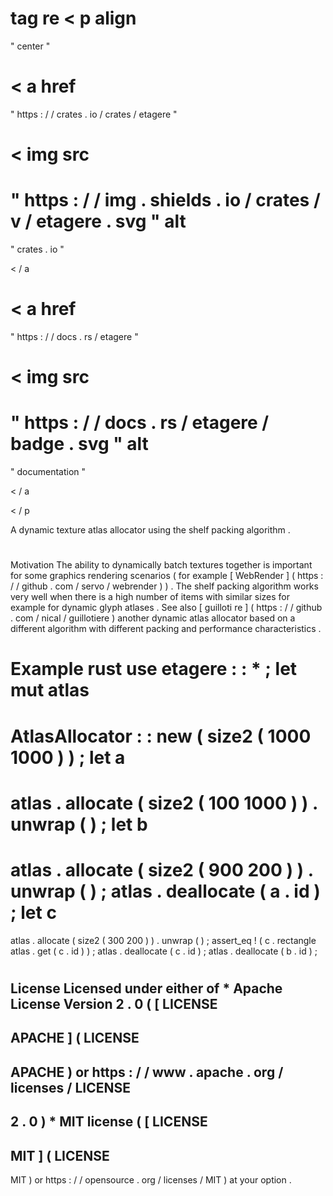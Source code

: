 #
tag
re
<
p
align
=
"
center
"
>
<
a
href
=
"
https
:
/
/
crates
.
io
/
crates
/
etagere
"
>
<
img
src
=
"
https
:
/
/
img
.
shields
.
io
/
crates
/
v
/
etagere
.
svg
"
alt
=
"
crates
.
io
"
>
<
/
a
>
<
a
href
=
"
https
:
/
/
docs
.
rs
/
etagere
"
>
<
img
src
=
"
https
:
/
/
docs
.
rs
/
etagere
/
badge
.
svg
"
alt
=
"
documentation
"
>
<
/
a
>
<
/
p
>
A
dynamic
texture
atlas
allocator
using
the
shelf
packing
algorithm
.
#
#
Motivation
The
ability
to
dynamically
batch
textures
together
is
important
for
some
graphics
rendering
scenarios
(
for
example
[
WebRender
]
(
https
:
/
/
github
.
com
/
servo
/
webrender
)
)
.
The
shelf
packing
algorithm
works
very
well
when
there
is
a
high
number
of
items
with
similar
sizes
for
example
for
dynamic
glyph
atlases
.
See
also
[
guilloti
re
]
(
https
:
/
/
github
.
com
/
nical
/
guillotiere
)
another
dynamic
atlas
allocator
based
on
a
different
algorithm
with
different
packing
and
performance
characteristics
.
#
#
Example
rust
use
etagere
:
:
*
;
let
mut
atlas
=
AtlasAllocator
:
:
new
(
size2
(
1000
1000
)
)
;
let
a
=
atlas
.
allocate
(
size2
(
100
1000
)
)
.
unwrap
(
)
;
let
b
=
atlas
.
allocate
(
size2
(
900
200
)
)
.
unwrap
(
)
;
atlas
.
deallocate
(
a
.
id
)
;
let
c
=
atlas
.
allocate
(
size2
(
300
200
)
)
.
unwrap
(
)
;
assert_eq
!
(
c
.
rectangle
atlas
.
get
(
c
.
id
)
)
;
atlas
.
deallocate
(
c
.
id
)
;
atlas
.
deallocate
(
b
.
id
)
;
#
#
License
Licensed
under
either
of
*
Apache
License
Version
2
.
0
(
[
LICENSE
-
APACHE
]
(
LICENSE
-
APACHE
)
or
https
:
/
/
www
.
apache
.
org
/
licenses
/
LICENSE
-
2
.
0
)
*
MIT
license
(
[
LICENSE
-
MIT
]
(
LICENSE
-
MIT
)
or
https
:
/
/
opensource
.
org
/
licenses
/
MIT
)
at
your
option
.
